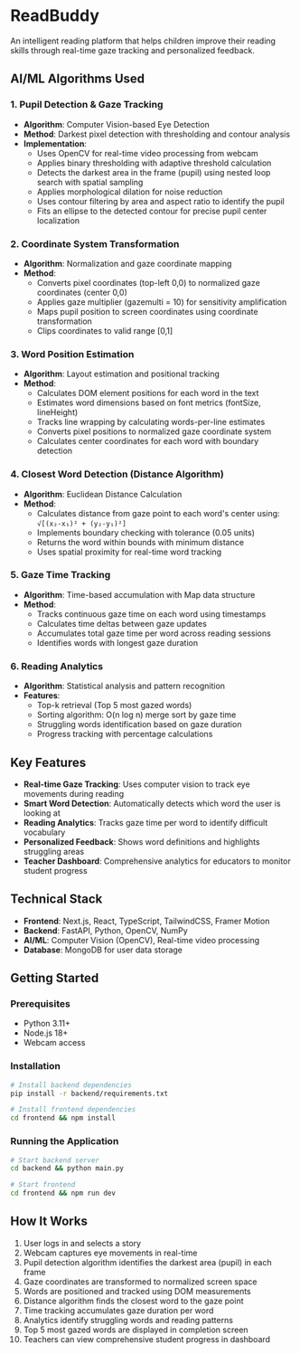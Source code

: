 # ReadBuddy

An intelligent reading platform that helps children improve their reading skills through real-time gaze tracking and personalized feedback.

## AI/ML Algorithms Used

### 1. **Pupil Detection & Gaze Tracking**
- **Algorithm**: Computer Vision-based Eye Detection
- **Method**: Darkest pixel detection with thresholding and contour analysis
- **Implementation**:
  - Uses OpenCV for real-time video processing from webcam
  - Applies binary thresholding with adaptive threshold calculation
  - Detects the darkest area in the frame (pupil) using nested loop search with spatial sampling
  - Applies morphological dilation for noise reduction
  - Uses contour filtering by area and aspect ratio to identify the pupil
  - Fits an ellipse to the detected contour for precise pupil center localization

### 2. **Coordinate System Transformation**
- **Algorithm**: Normalization and gaze coordinate mapping
- **Method**: 
  - Converts pixel coordinates (top-left 0,0) to normalized gaze coordinates (center 0,0)
  - Applies gaze multiplier (gazemulti = 10) for sensitivity amplification
  - Maps pupil position to screen coordinates using coordinate transformation
  - Clips coordinates to valid range [0,1]

### 3. **Word Position Estimation**
- **Algorithm**: Layout estimation and positional tracking
- **Method**:
  - Calculates DOM element positions for each word in the text
  - Estimates word dimensions based on font metrics (fontSize, lineHeight)
  - Tracks line wrapping by calculating words-per-line estimates
  - Converts pixel positions to normalized gaze coordinate system
  - Calculates center coordinates for each word with boundary detection

### 4. **Closest Word Detection (Distance Algorithm)**
- **Algorithm**: Euclidean Distance Calculation
- **Method**:
  - Calculates distance from gaze point to each word's center using: `√[(x₂-x₁)² + (y₂-y₁)²]`
  - Implements boundary checking with tolerance (0.05 units)
  - Returns the word within bounds with minimum distance
  - Uses spatial proximity for real-time word tracking

### 5. **Gaze Time Tracking**
- **Algorithm**: Time-based accumulation with Map data structure
- **Method**:
  - Tracks continuous gaze time on each word using timestamps
  - Calculates time deltas between gaze updates
  - Accumulates total gaze time per word across reading sessions
  - Identifies words with longest gaze duration

### 6. **Reading Analytics**
- **Algorithm**: Statistical analysis and pattern recognition
- **Features**:
  - Top-k retrieval (Top 5 most gazed words)
  - Sorting algorithm: O(n log n) merge sort by gaze time
  - Struggling words identification based on gaze duration
  - Progress tracking with percentage calculations

## Key Features

- **Real-time Gaze Tracking**: Uses computer vision to track eye movements during reading
- **Smart Word Detection**: Automatically detects which word the user is looking at
- **Reading Analytics**: Tracks gaze time per word to identify difficult vocabulary
- **Personalized Feedback**: Shows word definitions and highlights struggling areas
- **Teacher Dashboard**: Comprehensive analytics for educators to monitor student progress

## Technical Stack

- **Frontend**: Next.js, React, TypeScript, TailwindCSS, Framer Motion
- **Backend**: FastAPI, Python, OpenCV, NumPy
- **AI/ML**: Computer Vision (OpenCV), Real-time video processing
- **Database**: MongoDB for user data storage

## Getting Started

### Prerequisites
- Python 3.11+
- Node.js 18+
- Webcam access

### Installation

```bash
# Install backend dependencies
pip install -r backend/requirements.txt

# Install frontend dependencies
cd frontend && npm install
```

### Running the Application

```bash
# Start backend server
cd backend && python main.py

# Start frontend
cd frontend && npm run dev
```

## How It Works

1. User logs in and selects a story
2. Webcam captures eye movements in real-time
3. Pupil detection algorithm identifies the darkest area (pupil) in each frame
4. Gaze coordinates are transformed to normalized screen space
5. Words are positioned and tracked using DOM measurements
6. Distance algorithm finds the closest word to the gaze point
7. Time tracking accumulates gaze duration per word
8. Analytics identify struggling words and reading patterns
9. Top 5 most gazed words are displayed in completion screen
10. Teachers can view comprehensive student progress in dashboard
